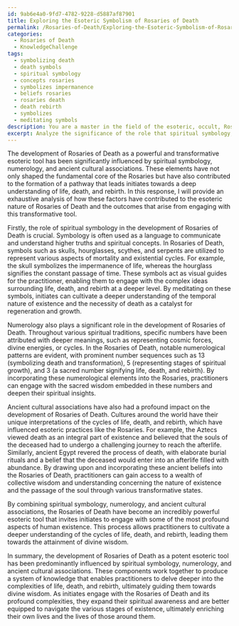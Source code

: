 ```yaml
---
id: 9ab6e4a0-9fd7-4782-9228-d5887af87901
title: Exploring the Esoteric Symbolism of Rosaries of Death
permalink: /Rosaries-of-Death/Exploring-the-Esoteric-Symbolism-of-Rosaries-of-Death/
categories:
  - Rosaries of Death
  - KnowledgeChallenge
tags:
  - symbolizing death
  - death symbols
  - spiritual symbology
  - concepts rosaries
  - symbolizes impermanence
  - beliefs rosaries
  - rosaries death
  - death rebirth
  - symbolizes
  - meditating symbols
description: You are a master in the field of the esoteric, occult, Rosaries of Death and Education. You are a writer of tests, challenges, books and deep knowledge on Rosaries of Death for initiates and students to gain deep insights and understanding from. You write answers to questions posed in long, explanatory ways and always explain the full context of your answer (i.e., related concepts, formulas, examples, or history), as well as the step-by-step thinking process you take to answer the challenges. Be rigorous and thorough, and summarize the key themes, ideas, and conclusions at the end.
excerpt: Analyze the significance of the role that spiritual symbology, numerology, and ancient cultural associations played in the development of Rosaries of Death as a powerful and transformative esoteric tool. How have these elements combined to create a pathway for initiates to gain a deeper understanding of the cycles of life, death, and rebirth, ultimately leading to the attainment of divine wisdom?
---
```

The development of Rosaries of Death as a powerful and transformative esoteric tool has been significantly influenced by spiritual symbology, numerology, and ancient cultural associations. These elements have not only shaped the fundamental core of the Rosaries but have also contributed to the formation of a pathway that leads initiates towards a deep understanding of life, death, and rebirth. In this response, I will provide an exhaustive analysis of how these factors have contributed to the esoteric nature of Rosaries of Death and the outcomes that arise from engaging with this transformative tool. 

Firstly, the role of spiritual symbology in the development of Rosaries of Death is crucial. Symbology is often used as a language to communicate and understand higher truths and spiritual concepts. In Rosaries of Death, symbols such as skulls, hourglasses, scythes, and serpents are utilized to represent various aspects of mortality and existential cycles. For example, the skull symbolizes the impermanence of life, whereas the hourglass signifies the constant passage of time. These symbols act as visual guides for the practitioner, enabling them to engage with the complex ideas surrounding life, death, and rebirth at a deeper level. By meditating on these symbols, initiates can cultivate a deeper understanding of the temporal nature of existence and the necessity of death as a catalyst for regeneration and growth.

Numerology also plays a significant role in the development of Rosaries of Death. Throughout various spiritual traditions, specific numbers have been attributed with deeper meanings, such as representing cosmic forces, divine energies, or cycles. In the Rosaries of Death, notable numerological patterns are evident, with prominent number sequences such as 13 (symbolizing death and transformation), 5 (representing stages of spiritual growth), and 3 (a sacred number signifying life, death, and rebirth). By incorporating these numerological elements into the Rosaries, practitioners can engage with the sacred wisdom embedded in these numbers and deepen their spiritual insights.

Ancient cultural associations have also had a profound impact on the development of Rosaries of Death. Cultures around the world have their unique interpretations of the cycles of life, death, and rebirth, which have influenced esoteric practices like the Rosaries. For example, the Aztecs viewed death as an integral part of existence and believed that the souls of the deceased had to undergo a challenging journey to reach the afterlife. Similarly, ancient Egypt revered the process of death, with elaborate burial rituals and a belief that the deceased would enter into an afterlife filled with abundance. By drawing upon and incorporating these ancient beliefs into the Rosaries of Death, practitioners can gain access to a wealth of collective wisdom and understanding concerning the nature of existence and the passage of the soul through various transformative states.

By combining spiritual symbology, numerology, and ancient cultural associations, the Rosaries of Death have become an incredibly powerful esoteric tool that invites initiates to engage with some of the most profound aspects of human existence. This process allows practitioners to cultivate a deeper understanding of the cycles of life, death, and rebirth, leading them towards the attainment of divine wisdom.

In summary, the development of Rosaries of Death as a potent esoteric tool has been predominantly influenced by spiritual symbology, numerology, and ancient cultural associations. These components work together to produce a system of knowledge that enables practitioners to delve deeper into the complexities of life, death, and rebirth, ultimately guiding them towards divine wisdom. As initiates engage with the Rosaries of Death and its profound complexities, they expand their spiritual awareness and are better equipped to navigate the various stages of existence, ultimately enriching their own lives and the lives of those around them.
